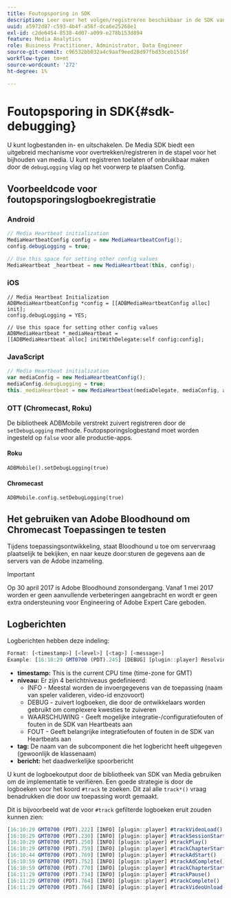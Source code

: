 ```yaml
---
title: Foutopsporing in SDK
description: Leer over het volgen/registreren beschikbaar in de SDK van Media.
uuid: a5972d87-c593-4b4f-a56f-dca6e25268e1
exl-id: c2de6454-8538-4d07-a099-e278b153d894
feature: Media Analytics
role: Business Practitioner, Administrator, Data Engineer
source-git-commit: c96532bb032a4c9aaf9eed28d97fbd33ceb1516f
workflow-type: tm+mt
source-wordcount: '272'
ht-degree: 1%

---
```


# Foutopsporing in SDK{#sdk-debugging}

U kunt logbestanden in- en uitschakelen. De Media SDK biedt een uitgebreid mechanisme voor overtrekken/registreren in de stapel voor het bijhouden van media. U kunt registreren toelaten of onbruikbaar maken door de `debugLogging` vlag op het voorwerp te plaatsen Config.

## Voorbeeldcode voor foutopsporingslogboekregistratie

### Android

```java
// Media Heartbeat initialization 
MediaHeartbeatConfig config = new MediaHeartbeatConfig(); 
config.debugLogging = true; 

// Use this space for setting other config values 
MediaHeartbeat _heartbeat = new MediaHeartbeat(this, config); 
```

### iOS

```
// Media Heartbeat Initialization 
ADBMediaHeartbeatConfig *config = [[ADBMediaHeartbeatConfig alloc] init]; 
config.debugLogging = YES; 

// Use this space for setting other config values 
ADBMediaHeartbeat *_mediaHeartbeat =  
[[ADBMediaHeartbeat alloc] initWithDelegate:self config:config]; 
```

### JavaScript

```js
// Media Heartbeat initialization 
var mediaConfig = new MediaHeartbeatConfig(); 
mediaConfig.debugLogging = true; 
this._mediaHeartbeat = new MediaHeartbeat(mediaDelegate, mediaConfig, appMeasurement); 
```

### OTT (Chromecast, Roku)

De bibliotheek ADBMobile verstrekt zuivert registreren door de `setDebugLogging` methode. Foutopsporingslogbestand moet worden ingesteld op `false` voor alle productie-apps.

#### Roku

```
ADBMobile().setDebugLogging(true)
```

#### Chromecast

```
ADBMobile.config.setDebugLogging(true)
```

## Het gebruiken van Adobe Bloodhound om Chromecast Toepassingen te testen

Tijdens toepassingsontwikkeling, staat Bloodhound u toe om servervraag plaatselijk te bekijken, en naar keuze door:sturen de gegevens aan de servers van de Adobe inzameling.

<!--
For more information about Bloodhound, see the following guides:

* [Bloodhound 3.x for Mac](https://www.google.com/url?sa=t&rct=j&q=&esrc=s&source=web&cd=2&cad=rja&uact=8&ved=2ahUKEwiimfSUypDpAhVZHzQIHS6WDQIQFjABegQIChAD&url=https%3A%2F%2Fmarketing.adobe.com%2Fresources%2Fhelp%2Fen_US%2Fmobile%2Fbloodhound%2F&usg=AOvVaw3t4s0gcvuWEpLIqBkhKdGH) 
* [Bloodhound 2.2 for Windows](https://www.google.com/url?sa=t&rct=j&q=&esrc=s&source=web&cd=3&cad=rja&uact=8&ved=0ahUKEwjil9aM87jRAhUExlQKHTYZCjoQFggoMAI&url=https%3A%2F%2Fmarketing.adobe.com%2Fresources%2Fhelp%2Fen_US%2Fmobile%2Fbloodhound_win_2x%2F&usg=AFQjCNEW-gZp1IdbifWFDgDNEaQcGlBobg&sig2=K0waTKxdMj_2kfNXdMI2yg)
-->

>[!IMPORTANT]
>
>Op 30 april 2017 is Adobe Bloodhound zonsondergang. Vanaf 1 mei 2017 worden er geen aanvullende verbeteringen aangebracht en wordt er geen extra ondersteuning voor Engineering of Adobe Expert Care geboden.

## Logberichten

Logberichten hebben deze indeling:

```js
Format: [<timestamp>] [<level>] [<tag>] [<message>] 
Example: [16:10:29 GMT­0700 (PDT).245] [DEBUG] [plugin::player] Resolving qos.startupTime: 0
```

* **timestamp:** This is the current CPU time (time-zone for GMT)
* **niveau:** Er zijn 4 berichtniveaus gedefinieerd:
   * INFO - Meestal worden de invoergegevens van de toepassing (naam van speler valideren, video-id enzovoort)
   * DEBUG - zuivert logboeken, die door de ontwikkelaars worden gebruikt om complexere kwesties te zuiveren
   * WAARSCHUWING - Geeft mogelijke integratie-/configuratiefouten of fouten in de SDK van Heartbeats aan
   * FOUT - Geeft belangrijke integratiefouten of fouten in de SDK van Heartbeats aan
* **tag:** De naam van de subcomponent die het logbericht heeft uitgegeven (gewoonlijk de klassenaam)
* **bericht:** het daadwerkelijke spoorbericht

U kunt de logboekoutput door de bibliotheek van SDK van Media gebruiken om de implementatie te verifiëren. Een goede strategie is door de logboeken voor het koord `#track` te zoeken. Dit zal alle `track*()` vraag benadrukken die door uw toepassing wordt gemaakt.

Dit is bijvoorbeeld wat de voor `#track` gefilterde logboeken eruit zouden kunnen zien:

```js
[16:10:29 GMT­0700 (PDT).222] [INFO] [plugin::player] #trackVideoLoad() 
[16:10:29 GMT­0700 (PDT).230] [INFO] [plugin::player] #trackSessionStart() 
[16:10:29 GMT­0700 (PDT).250] [INFO] [plugin::player] #trackPlay() 
[16:10:29 GMT­0700 (PDT).759] [INFO] [plugin::player] #trackChapterStart() 
[16:10:44 GMT­0700 (PDT).769] [INFO] [plugin::player] #trackAdStart() 
[16:10:59 GMT­0700 (PDT).752] [INFO] [plugin::player] #trackAdComplete() 
[16:10:59 GMT­0700 (PDT).770] [INFO] [plugin::player] #trackChapterStart() 
[16:11:29 GMT­0700 (PDT).734] [INFO] [plugin::player] #trackPause() 
[16:11:29 GMT­0700 (PDT).764] [INFO] [plugin::player] #trackComplete() 
[16:11:29 GMT­0700 (PDT).766] [INFO] [plugin::player] #trackVideoUnload()
```
